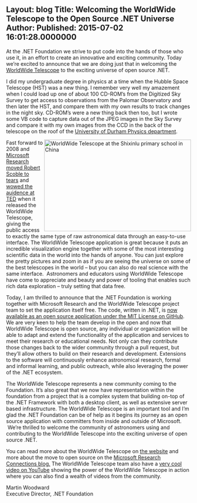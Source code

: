 Layout: blog
Title: Welcoming the WorldWide Telescope to the Open Source .NET Universe
Author: 
Published: 2015-07-02 16:01:28.0000000
---
<p>At the .NET Foundation we strive to put code into the hands of those who use it, in an effort to create an innovative and exciting community. Today we&rsquo;re excited to announce that we are doing just that in welcoming the <a href="http://worldwidetelescope.org/">WorldWide Telescope</a> to the exciting universe of open source .NET.</p>

<p>I did my undergraduate degree in physics at a time when the Hubble Space Telescope (HST) was a new thing. I remember very well my amazement when I could load up one of about 100 CD-ROM&rsquo;s from the Digitized Sky Survey to get access to observations from the Palomar Observatory and then later the HST, and compare them with my own results to track changes in the night sky. CD-ROM&rsquo;s were a new thing back then too, but I wrote some VB code to capture data out of the JPEG images in the Sky Survey and compare it with my own images from the CCD in the back of the telescope on&nbsp;the roof of the <a href="https://www.dur.ac.uk/physics/">University of Durham Physics department</a>.</p>

<p><img src="https://www.dotnetfoundation.org/Media/Default/Images/WWTinChina.jpg" alt="WorldWide Telescope at the Shixinlu primary school in China" width="400" height="250" align="right" />Fast forward to 2008 and <a href="http://blogs.msdn.com/b/ireland/archive/2008/03/03/microsoft-s-worldwide-telescope-makes-robert-scoble-cry.aspx?Redirected=true">Microsoft Research moved Robert Scoble to tears</a>&nbsp;and <a href="https://youtu.be/NPu2j3JVmnw">wowed the auidence at TED</a>&nbsp;when it released the WorldWide Telescope, giving the public access to exactly the same type of raw astronomical data through an easy-to-use interface. The WorldWide Telescope application is great because it puts an incredible visualization engine together with some of the most interesting scientific data in the world into the hands of anyone. You can just explore the pretty pictures and zoom in as if you are seeing the universe on some of the best telescopes in the world &ndash; but you can also do real science with the same interface. &nbsp;Astronomers and educators using WorldWide Telescope have come to appreciate and beauty and power of tooling that enables such rich data exploration &ndash; truly setting that data free.</p>

<p>Today, I am thrilled to announce that the .NET Foundation is working together with Microsoft Research and the WorldWide Telescope project team to set the application itself free. The code, written in .NET, is <a href="https://github.com/worldWideTelescope">now available as an open source application under the MIT License on GitHub</a>. We are very keen to help the team develop in the open and now that WorldWide Telescope is open source, any individual or organization will be able to adapt and extend the functionality of the application and services to meet their research or educational needs. Not only can they contribute those changes back to the wider community through a pull request, but they&rsquo;ll allow others to build on their research and development. Extensions to the software will continuously enhance astronomical research, formal and informal learning, and public outreach, while also leveraging the power of the .NET ecosystem.</p>

<p>The WorldWide Telescope represents a new community coming to the Foundation. It&rsquo;s also great that we now have representation within the foundation from a project that is a complex system that building on-top of the .NET Framework with both a desktop client, as well as extensive server based infrastructure. The WorldWide Telescope is an important tool and I&rsquo;m glad the .NET Foundation can be of help as it begins its journey as an open source application with committers from inside and outside of Microsoft. &nbsp;We&rsquo;re thrilled to welcome the community of astronomers using and contributing to the WorldWide Telescope into the exciting universe of open source .NET.</p>

<p>You can read more about the WorldWide Telescope on <a href="http://worldwidetelescope.org/">the website</a> and more about the move to open source on the <a href="http://blogs.msdn.com/b/msr_er/archive/2015/07/02/microsoft-open-sources-worldwide-telescope.aspx">Microsoft Research Connections blog.</a>&nbsp;The WorldWide Telescope team&nbsp;also have a <a href="https://youtu.be/d36Ix0uQ1hg">very cool video on YouTube</a>&nbsp;showing the power of the WorldWide Telescope in action where you can also find a wealth of videos from the community.</p>

<p>Martin Woodward<br />Executive Director, .NET Foundation</p>
